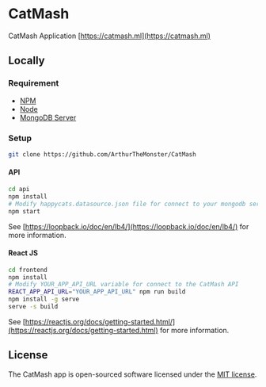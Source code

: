 # CatMash

CatMash Application [https://catmash.ml](https://catmash.ml)

## Locally
### Requirement
- [NPM](https://www.npmjs.com)
- [Node](https://nodejs.org/en/)
- [MongoDB Server](https://www.mongodb.com)

### Setup
```bash
git clone https://github.com/ArthurTheMonster/CatMash
```
#### API
```bash
cd api
npm install
# Modify happycats.datasource.json file for connect to your mongodb server
npm start
```

See [https://loopback.io/doc/en/lb4/](https://loopback.io/doc/en/lb4/) for more information.

#### React JS
```bash
cd frontend
npm install
# Modify YOUR_APP_API_URL variable for connect to the CatMash API
REACT_APP_API_URL="YOUR_APP_API_URL" npm run build
npm install -g serve
serve -s build
```

See [https://reactjs.org/docs/getting-started.html/](https://reactjs.org/docs/getting-started.html) for more information.

## License
The CatMash app is open-sourced software licensed under the [MIT license](http://opensource.org/licenses/MIT).
